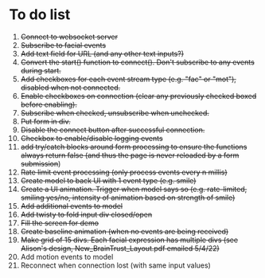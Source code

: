 # To do list
1. ~~Connect to websocket server~~
1. ~~Subscribe to facial events~~
1. ~~Add text field for URL (and any other text inputs?)~~
1. ~~Convert the start() function to connect(). Don't subscribe to any events during start.~~
1. ~~Add checkboxes for each event stream type (e.g. "fac" or "mot"), disabled when not connected.~~
1. ~~Enable checkboxes on connection (clear any previously checked boxed before enabling).~~
1. ~~Subscribe when checked, unsubscribe when unchecked.~~
1. ~~Put form in div.~~
1. ~~Disable the connect button after successful connection.~~
1. ~~Checkbox to enable/disable logging events~~
1. ~~add try/catch blocks around form processing to ensure the functions always return false (and thus the page is never reloaded by a form submission~~)
1. ~~Rate limit event processing (only process events every n millis)~~
1. ~~Create model to back UI with 1 event type (e.g. smile)~~
1. ~~Create a UI animation. Trigger when model says so (e.g. rate-limited, smiling yes/no, intensity of animation based on strength of smile)~~
1. ~~Add additional events to model~~
1. ~~Add twisty to fold input div closed/open~~
1. ~~Fill the screen for demo~~
1. ~~Create baseline animation (when no events are being received)~~
1. ~~Make grid of 15 divs. Each facial expression has multiple divs (see Alison's design, New_BrainTrust_Layout.pdf emailed 5/4/22)~~
1. Add motion events to model
1. Reconnect when connection lost (with same input values)

